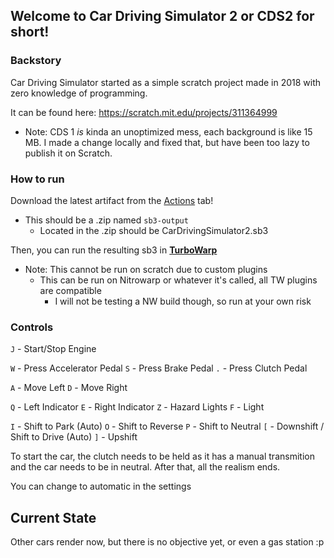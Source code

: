 ## Welcome to Car Driving Simulator 2 or CDS2 for short!

### Backstory
Car Driving Simulator started as a simple scratch project made in 2018 with zero knowledge of programming.

It can be found here: https://scratch.mit.edu/projects/311364999
- Note: CDS 1 *is* kinda an unoptimized mess, each background is like 15 MB. I made a change locally and fixed that, but have been too lazy to publish it on Scratch.

### How to run

Download the latest artifact from the [Actions](https://github.com/Johang727/CarDrivingSimulator2/actions) tab!
- This should be a .zip named `sb3-output`
    - Located in the .zip should be CarDrivingSimulator2.sb3

Then, you can run the resulting sb3 in [**TurboWarp**](https://turbowarp.org/)
- Note: This cannot be run on scratch due to custom plugins
    - This can be run on Nitrowarp or whatever it's called, all TW plugins are compatible
        - I will not be testing a NW build though, so run at your own risk



### Controls

`J` - Start/Stop Engine

`W` - Press Accelerator Pedal
`S` - Press Brake Pedal
`.` - Press Clutch Pedal

`A` - Move Left
`D` - Move Right

`Q` - Left Indicator
`E` - Right Indicator
`Z` - Hazard Lights
`F` - Light


`I` - Shift to Park (Auto)
`O` - Shift to Reverse
`P` - Shift to Neutral
`[` - Downshift / Shift to Drive (Auto)
`]` - Upshift

To start the car, the clutch needs to be held as it has a manual transmition and the car needs to be in neutral. After that, all the realism ends.

You can change to automatic in the settings 

## Current State
Other cars render now, but there is no objective yet, or even a gas station :p
